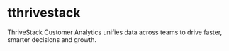 # tthrivestack
ThriveStack Customer Analytics unifies data across teams to drive faster, smarter decisions and growth.
